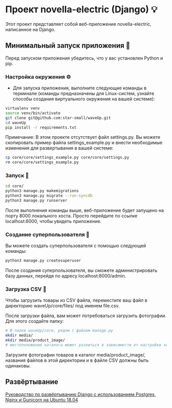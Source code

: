# Проект novella-electric (Django) 💡

Этот проект представляет собой веб-приложение novella-electric, написанное на Django.

## Минимальный запуск приложения 🚀

Перед запуском приложения убедитесь, что у вас установлен Python и pip.

### Настройка окружения ⚙️

- Для запуска приложения, выполните следующие команды в терминале (команды предназначены для Linux-систем, узнайте способы создания виртуального окружения на вашей системе):

```bash
virtualenv venv
source venv/bin/activate
git clone git@github.com:star-small/waveUp.git
cd waveUp
pip install -r requirements.txt
```

Примечание: В этом проекте отсутствует файл settings.py. Вы можете скопировать пример файла settings_example.py и внести необходимые изменения для развертывания в вашей системе:

```bash
cp core/core/settings_example.py core/core/settings.py
rm core/core/settings_example.py
```

### Запуск 🚀
    
```bash
cd core/
python3 manage.py makemigrations
python3 manage.py migrate --run-syncdb
python3 manage.py runserver
```

После выполнения команды выше, веб-приложение будет запущено на порту 8000 локального хоста. Просто перейдите по ссылке localhost:8000, чтобы увидеть приложение.

### Создание суперпользователя 👤

Вы можете создать суперпользователя с помощью следующей команды:

```bash
python3 manage.py createsuperuser
```

После создания суперпользователя, вы сможете администрировать базу данных, перейдя по адресу localhost:8000/admin.

### Загрузка CSV 📄

Чтобы загрузить товары из CSV файла, переместите ваш файл в директорию waveUp/core/files/ под именем file.csv.

После загрузки файла, вам может потребоваться загрузить фотографии. Для этого создайте папку:

```bash
# В папке waveUp/core, рядом с файлом manage.py
mkdir media/
mkdir media/product_image/
# местоположение каталога может разниться в зависимости от настройки setting.py
```
Загрузите фотографии товаров в каталог media/product_image/, названия файлов в этой директории и в файле CSV должны быть одинаковы.

## Развёртывание

[Руководство по развёртыванию Django с использованием Postgres, Nginx и Gunicorn на Ubuntu 18.04](https://www.digitalocean.com/community/tutorials/how-to-set-up-django-with-postgres-nginx-and-gunicorn-on-ubuntu-18-04#step-10-configure-nginx-to-proxy-pass-to-gunicorn)
